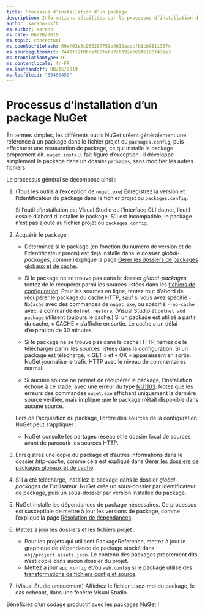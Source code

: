 ```yaml
---
title: Processus d’installation d’un package
description: Informations détaillées sur le processus d’installation d’un package
author: karann-msft
ms.author: karann
ms.date: 06/20/2019
ms.topic: conceptual
ms.openlocfilehash: 69ef02e3c935287759b4012aadcfb1cb9811367c
ms.sourcegitcommit: 7441f12f06ca380feb87c6192ec69f6108f43ee3
ms.translationtype: HT
ms.contentlocale: fr-FR
ms.lasthandoff: 08/15/2019
ms.locfileid: "69488450"
---
```

# <a name="what-happens-when-a-nuget-package-is-installed"></a>Processus d’installation d’un package NuGet

En termes simples, les différents outils NuGet créent généralement une référence à un package dans le fichier projet ou `packages.config`, puis effectuent une restauration de package, ce qui installe le package proprement dit. `nuget install` fait figure d’exception : il développe simplement le package dans un dossier `packages`, sans modifier les autres fichiers.

Le processus général se décompose ainsi :

1. (Tous les outils à l’exception de `nuget.exe`) Enregistrez la version et l’identificateur du package dans le fichier projet ou `packages.config`.

   Si l’outil d’installation est Visual Studio ou l’interface CLI dotnet, l’outil essaie d’abord d’installer le package. S’il est incompatible, le package n’est pas ajouté au fichier projet ou `packages.config`.

2. Acquérir le package :
   - Déterminez si le package (en fonction du numéro de version et de l’identificateur précis) est déjà installé dans le dossier *global-packages*, comme l’explique la page [Gérer les dossiers de packages globaux et de cache](../consume-packages/managing-the-global-packages-and-cache-folders.md).

   - Si le package ne se trouve pas dans le dossier *global-packages*, tentez de le récupérer parmi les sources listées dans les [fichiers de configuration](../consume-packages/Configuring-NuGet-Behavior.md). Pour les sources en ligne, tentez tout d’abord de récupérer le package du cache HTTP, sauf si vous avez spécifié `-NoCache` avec des commandes de `nuget.exe`, ou spécifié `--no-cache` avec la commande `dotnet restore`. (Visual Studio et `dotnet add package` utilisent toujours le cache.) Si un package est utilisé à partir du cache, « CACHE » s’affiche en sortie. Le cache a un délai d’expiration de 30 minutes.

   - Si le package ne se trouve pas dans le cache HTTP, tentez de le télécharger parmi les sources listées dans la configuration. Si un package est téléchargé, « GET » et « OK » apparaissent en sortie. NuGet journalise le trafic HTTP avec le niveau de commentaires normal.

   - Si aucune source ne permet de récupérer le package, l’installation échoue à ce stade, avec une erreur du type [NU1103](../reference/errors-and-warnings/NU1103.md). Notez que les erreurs des commandes `nuget.exe` affichent uniquement la dernière source vérifiée, mais implique que le package n’était disponible dans aucune source.

   Lors de l’acquisition du package, l’ordre des sources de la configuration NuGet peut s’appliquer :

   - NuGet consulte les partages réseau et le dossier local de sources avant de parcourir les sources HTTP.

3. Enregistrez une copie du package et d’autres informations dans le dossier *http-cache*, comme cela est expliqué dans [Gérer les dossiers de packages globaux et de cache](../consume-packages/managing-the-global-packages-and-cache-folders.md).

4. S’il a été téléchargé, installez le package dans le dossier *global-packages* de l’utilisateur. NuGet crée un sous-dossier par identificateur de package, puis un sous-dossier par version installée du package.

5. NuGet installe les dépendances de package nécessaires. Ce processus est susceptible de mettre à jour les versions de package, comme l’explique la page [Résolution de dépendances](../concepts/dependency-resolution.md).

6. Mettez à jour les dossiers et les fichiers projet :

    - Pour les projets qui utilisent PackageReference, mettez à jour le graphique de dépendance de package stocké dans `obj/project.assets.json`. Le contenu des packages proprement dits n’est copié dans aucun dossier du projet.
    - Mettez à jour `app.config` et/ou `web.config` si le package utilise des [transformations de fichiers config et source](../create-packages/source-and-config-file-transformations.md).

7. (Visual Studio uniquement) Affichez le fichier Lisez-moi du package, le cas échéant, dans une fenêtre Visual Studio.

Bénéficiez d’un codage productif avec les packages NuGet !
